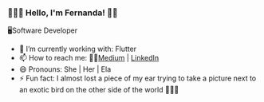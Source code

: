 ###  👩🏽‍💻 Hello, I'm Fernanda! 👋🏼


🖥️Software Developer 

- 🌱 I’m currently working with: Flutter
- 📫 How to reach me: ✍🏼[Medium](https://medium.com/@diasfernanda) | [LinkedIn](https://www.linkedin.com/in/fernandasd/)
- 😄 Pronouns: She | Her | Ela
- ⚡ Fun fact: I almost lost a piece of my ear trying to take a picture next to an exotic bird on the other side of the world 🤷🏻‍♀️


<!--
**nandaletro/nandaletro** is a ✨ _special_ ✨ repository because its `README.md` (this file) appears on your GitHub profile.

-->
